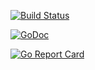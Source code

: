 [![Build Status](https://xplaceholderci.gugagaga.fun/buildStatus/icon?job=xplaceholder/digester/draft)](https://xplaceholderci.gugagaga.fun/job/xplaceholder/job/digester/job/draft/)

[![GoDoc](https://godoc.org/github.com/xplaceholder/digester?status.svg)](https://godoc.org/github.com/xplaceholder/digester)

[![Go Report Card](https://goreportcard.com/badge/xplaceholder/digester)](https://goreportcard.com/report/xplaceholder/digester)